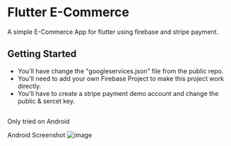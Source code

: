 # Flutter E-Commerce

A simple E-Commerce App for flutter using firebase and stripe payment.

## Getting Started

- You'll have change the "googleservices.json" file from the public repo.
- You'll need to add your own Firebase Project to make this project work directly.
- You'll have to create a stripe payment demo account and change the public & sercet key.

##
Only tried on Android

Android Screenshot
![image](https://user-images.githubusercontent.com/67141624/110478587-76152a80-811f-11eb-9134-d5d7b1187733.png)


